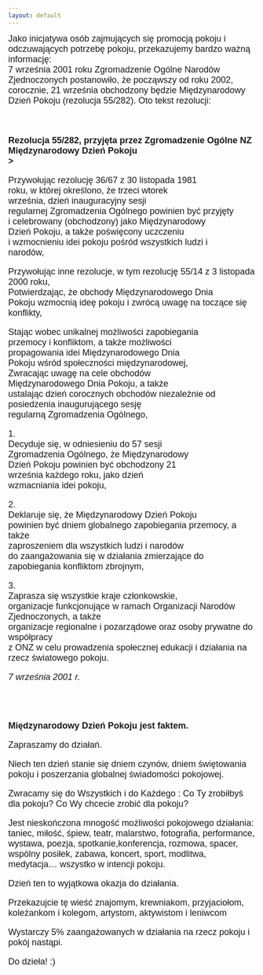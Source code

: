 ```yaml
---
layout: default
---
```


<!--5-->
<p style="margin: 0px 0px 18px; font-size: 18px; font-family: Helvetica;">Jako inicjatywa osób zajmujących się promocją pokoju i odczuwających potrzebę pokoju, przekazujemy bardzo ważną informację:<br>7
września 2001 roku Zgromadzenie Ogólne Narodów Zjednoczonych
postanowiło, że począwszy od roku 2002, corocznie, 21 września
obchodzony będzie Międzynarodowy Dzień Pokoju (rezolucja 55/282). Oto
tekst rezolucji: <br><br></p><p style="margin: 0px 0px 18px; font-size: 18px; font-family: Helvetica;"><br><strong>Rezolucja 55/282, przyjęta przez Zgromadzenie Ogólne NZ<br><b>Międzynarodowy Dzień Pokoju</b><br>></strong></p><p style="margin: 0px 0px 18px; font-size: 18px; font-family: Helvetica;">Przywołując rezolucję 36/67 z 30 listopada 1981 <br>roku, w której określono, że trzeci wtorek <br>września, dzień inauguracyjny sesji<br>regularnej Zgromadzenia Ogólnego powinien być przyjęty <br>i celebrowany (obchodzony) jako Międzynarodowy<br>Dzień Pokoju, a także poświęcony uczczeniu <br>i wzmocnieniu idei pokoju pośród wszystkich ludzi i <br>narodów, 
</p><p style="margin: 0px 0px 18px; font-size: 18px; font-family: Helvetica;">Przywołując inne rezolucje, w tym rezolucję 55/14 z 3 listopada 2000 roku,<br>Potwierdzając, że obchody Międzynarodowego Dnia<br>Pokoju wzmocnią ideę pokoju i zwrócą uwagę na toczące się konflikty, 
</p><p style="margin: 0px 0px 18px; font-size: 18px; font-family: Helvetica;">Stając wobec unikalnej możliwości zapobiegania <br>przemocy i konfliktom, a także możliwości <br>propagowania idei Międzynarodowego Dnia<br>Pokoju wśród społeczności międzynarodowej,<br>Zwracając uwagę na cele obchodów <br>Międzynarodowego Dnia Pokoju, a także <br>ustalając dzień corocznych obchodów niezależnie od posiedzenia inaugurującego sesję <br>regularną Zgromadzenia Ogólnego, 
</p><p style="margin: 0px 0px 18px; font-size: 18px; font-family: Helvetica;">1. <br>Decyduje się, w odniesieniu do 57 sesji <br>Zgromadzenia Ogólnego, że Międzynarodowy <br>Dzień Pokoju powinien być obchodzony 21 <br>września każdego roku, jako dzień <br>wzmacniania idei pokoju, 
</p><p style="margin: 0px 0px 18px; font-size: 18px; font-family: Helvetica;">2. <br>Deklaruje się, że Międzynarodowy Dzień Pokoju<br>powinien być dniem globalnego zapobiegania przemocy, a także <br>zaproszeniem dla wszystkich ludzi i narodów <br>do zaangażowania się w działania zmierzające do<br>zapobiegania konfliktom zbrojnym, 
</p><p style="margin: 0px 0px 18px; font-size: 18px; font-family: Helvetica;">3. <br>Zaprasza się wszystkie kraje członkowskie, <br>organizacje funkcjonujące w ramach Organizacji Narodów Zjednoczonych, a także <br>organizacje regionalne i pozarządowe oraz osoby prywatne do współpracy <br>z ONZ w celu prowadzenia społecznej edukacji i działania na rzecz światowego pokoju. 
</p><p style="margin: 0px 0px 18px; font-size: 18px; font-family: Helvetica;"><em>7 września 2001 r.</em> 
</p><p style="margin: 0px 0px 18px; font-size: 18px; font-family: Helvetica;">&nbsp; 
</p><p style="margin: 0px 0px 18px; font-size: 18px; font-family: Helvetica;"><br><strong>Międzynarodowy Dzień Pokoju jest faktem.</strong> 
</p><p style="margin: 0px 0px 18px; font-size: 18px; font-family: Helvetica;">Zapraszamy do działań. 
</p><p style="margin: 0px 0px 18px; font-size: 18px; font-family: Helvetica;">Niech ten dzień stanie się dniem czynów, dniem świętowania pokoju i poszerzania globalnej świadomości pokojowej. 
</p><p style="margin: 0px 0px 18px; font-size: 18px; font-family: Helvetica;">Zwracamy się do Wszystkich i do Każdego : Co Ty zrobiłbyś dla pokoju? Co Wy chcecie zrobić dla pokoju? 
</p><p style="margin: 0px 0px 18px; font-size: 18px; font-family: Helvetica;">Jest nieskończona mnogość możliwości
pokojowego działania: taniec, miłość, śpiew, teatr, malarstwo,
fotografia, performance, wystawa, poezja, spotkanie,konferencja,
rozmowa, spacer, wspólny posiłek, zabawa, koncert, sport, modlitwa,
medytacja… wszystko w intencji pokoju. </p><p style="margin: 0px 0px 18px; font-size: 18px; font-family: Helvetica;">Dzień ten to wyjątkowa okazja do działania. 
</p><p style="margin: 0px 0px 18px; font-size: 18px; font-family: Helvetica;">Przekazujcie tę wieść znajomym, krewniakom, przyjaciołom, koleżankom i kolegom, artystom, aktywistom i leniwcom 
</p><p style="margin: 0px 0px 18px; font-size: 18px; font-family: Helvetica;">Wystarczy 5% zaangażowanych w działania na rzecz pokoju i pokój nastąpi. 
</p><p style="margin: 0px 0px 18px; font-size: 18px; font-family: Helvetica;">Do dzieła! :)</p>
<br>